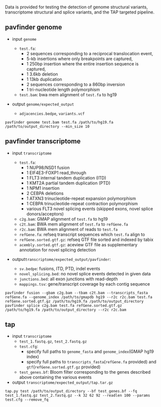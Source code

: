 Data is provided for testing the detection of genome structural variants, transcriptome structural and splice variants, and the TAP targeted pipeline.  

## pavfinder genome
* input `genome`
  * `test.fa`: 
    * 2 sequences corresponding to a reciprocal translocation event, 
    * 5-kb insertions where only breakpoints are captured,
    * 1 250bp insertion where the entire insertion sequence is captured,
    * 1 3.6kb deletion
    * 1 13kb duplication
    * 2 sequences corresponding to a 860bp inversion
    * 1 tri-nucleotide length polymorphism
  * `test.bam`: bwa mem alignment of `test.fa` to hg19

* output `genome/expected_output`
  * `adjacencies.bedpe`, `variants.vcf`

```
pavfinder genome test.bam test.fa /path/to/hg19.fa /path/to/output_directory --min_size 10
```

## pavfinder transcriptome
* input `transcriptome`
  * `test.fa`:
    * 1 NUP98/NSD1 fusion
    * 1 EIF4E3-FOXP1 read_through
    * 1 FLT3 internal tandem duplication (ITD)
    * 1 KMT2A partial tandem duplication (PTD)
    * 1 NPM1 insertion
    * 2 CEBPA deletions
    * 1 ATXN3 trinucleotide-repeat expansion polymorphism
    * 1 CEBPA trinucleotide-repeat contraction polymorphism
    * various FLT3 novel splicing events (skipped exons, novel splice donors/acceptors)
  * `c2g.bam`: GMAP alignment of `test.fa` to hg19
  * `c2t.bam`: BWA mem alignment of `test.fa` to `refGene.fa`
  * `r2c.bam`: BWA mem alignment of reads to `test.fa`
  * `refGene.fa`: refseq transcript sequences which `test.fa` align to
  * `refGene.sorted.gtf.gz`: refseq GTF file sorted and indexed by tabix
  * `acembly.sorted.gtf.gz`: aceview GTF file as supplementary annotation for novel splicing detection

* output`transcriptome/expected_output/pavfinder`:
  * `sv.bedpe`: fusions, ITD, PTD, indel events
  * `novel_splicing.bed`: no novel splice events detected in given data
  * `junctions.bed`: all exon junctions with read-depth
  * `mappings.tsv`: gene/transcript coverage by each contig sequence

```
pavfinder fusion --gbam c2g.bam --tbam c2t.bam --transcripts_fasta refGene.fa --genome_index /path/to/gmapdb hg19 --r2c r2c.bam test.fa refGene.sorted.gtf.gz /path/to/hg19.fa /path/to/output_directory
pavfinder splice c2g.bam test.fa refGene.sorted.gtf.gz /path/to/hg19.fa /path/to/output_directory --r2c r2c.bam
```

## tap
* input `transcriptome`
  * `test_1.fastq.gz`, `test_2.fastq.gz`
  * `test.cfg`: 
    * specify full paths to `genome_fasta` and `genome_index`(GMAP hg19 index)
    * specify full paths to `transcripts_fasta`(`refGene.fa` provided) and `gtf`(`refGene.sorted.gtf.gz` provided)
  * `test_genes.bf`: Bloom filter corresponding to the genes described above containing the various events
* output `transcriptome/expected_output/tap.tar.gz`

```
tap.py test /path/to/output_directory --bf test_genes.bf --fq test_1.fastq.gz test_2.fastq.gz --k 32 62 92 --readlen 100 --params test.cfg --remove_fq
```
